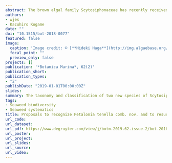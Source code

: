 ```yaml
---
abstract: The brown algal family Scytosiphonaceae has recently received considerable attention resulting in the description of several new genera and species. However, members of the genus *Scytosiphon* and *Petalonia* remain polyphyletic. By integrating multi-gene phylogenetic data (mitochondrial cox3 and plastid psaA and rbcL genes) with their known morpho-anatomies and life histories, we herein resurrect *Hapterophycus canaliculatus*, currently considered a member of genus *Scytosiphon*, and transfer *Scytosiphon* tenellus to the genus *Petalonia*.
authors:
- wjes
- Kazuhiro Kogame
date: ""
doi: "10.1515/bot-2018-0077"
featured: false
image:
  caption: 'Image credit: © [**Hideki Haga**](http://img.algaebase.org/images/3EE735B10772e02E1AlkT30CD340/25iPY1EHjxB6.jpg)'
  focal_point: ""
  preview_only: false
projects: []
publication: '*Botanica Marina*, 62(2)'
publication_short: 
publication_types:
- "2"
publishDate: "2019-01-01T00:00:00Z"
slides: 
summary: The taxonomy and classification of two new species of Scytosiphon ( S. canaliculatus and S. tenellus) was revised based on life history … 
tags:
- Seaweed biodiversity
- Seaweed systematics
title: Proposals to recognize Petalonia tenella comb. nov. and to resurrect Hapterophycus canaliculatus (Scytosiphonaceae, Phaeophyceae)
url_code:
url_dataset: 
url_pdf: https://www.degruyter.com/view/j/botm.2019.62.issue-2/bot-2018-0077/bot-2018-0077.xml
url_poster:
url_project: 
url_slides: 
url_source: 
url_video: 
---
```




